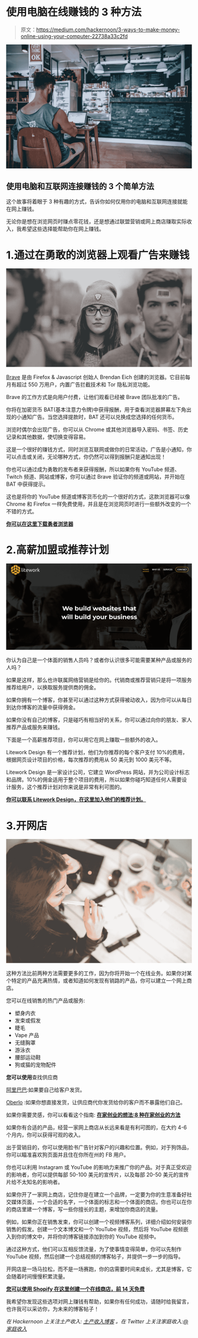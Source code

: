# 使用电脑在线赚钱的 3 种方法

> 原文：<https://medium.com/hackernoon/3-ways-to-make-money-online-using-your-computer-22738a33c2fd>

![](img/39615d3e40ce234dc11efca6ce802bcd.png)

## 使用电脑和互联网连接赚钱的 3 个简单方法

这个故事将着眼于 3 种有趣的方式，告诉你如何仅用你的电脑和互联网连接就能在网上赚钱。

无论你是想在浏览网页时赚点零花钱，还是想通过联盟营销或网上商店赚取实际收入，我希望这些选择能帮助你在网上赚钱。

# 1.通过在勇敢的浏览器上观看广告来赚钱

![](img/9424ff0facd10f991b263271746dbd1f.png)

[Brave](https://brave.com/hom291) 是由 Firefox & Javascript 创始人 Brendan Eich 创建的浏览器。它目前每月有超过 550 万用户，内置广告拦截技术和 Tor 隐私浏览功能。

Brave 的工作方式是向用户付费，让他们观看已经被 Brave 团队批准的广告。

你将在加密货币 BAT(基本注意力令牌)中获得报酬，用于查看浏览器屏幕左下角出现的小通知广告。当您选择提款时，BAT 还可以兑换成您选择的任何货币。

浏览时偶尔会出现广告，你可以从 Chrome 或其他浏览器导入密码、书签、历史记录和其他数据，使切换变得容易。

这是一个很好的赚钱方式，同时浏览互联网或做你的日常活动，广告是小通知，你可以点击或关闭，无论哪种方式，你仍然可以得到报酬只是通知出现！

你也可以通过成为勇敢的发布者来获得报酬，所以如果你有 YouTube 频道、Twitch 频道、网站或博客，你可以通过 Brave 验证你的频道或网站，并开始在 BAT 中获得提示。

这也是将你的 YouTube 频道或博客货币化的一个很好的方式，这款浏览器可以像 Chrome 和 Firefox 一样免费使用，并且是在浏览网页时进行一些额外改变的一个不错的方式。

[**你可以在这里下载勇者浏览器**](https://brave.com/hom291)

# 2.高薪加盟或推荐计划

![](img/e9f5fd0b4e9487f4986cfa5ff591d09c.png)

你认为自己是一个体面的销售人员吗？或者你认识很多可能需要某种产品或服务的人吗？

如果是这样，那么也许联属网络营销是给你的。代销商或推荐营销只是将一项服务推荐给用户，以换取服务提供商的佣金。

如果你拥有一个博客，你甚至可以通过这种方式获得被动收入，因为你可以从每日到达你博客的流量中获得佣金。

如果你没有自己的博客，只是碰巧有相当好的关系，你可以通过向你的朋友、家人推荐产品或服务来赚钱。

下面是一个高薪推荐项目，你可以用它在网上赚取一些额外的收入。

Litework Design 有一个推荐计划，他们为你推荐的每个客户支付 10%的费用，根据网页设计项目的价格，每次推荐的费用从 50 美元到 1000 美元不等。

Litework Design 是一家设计公司，它建立 WordPress 网站，并为公司设计标志和品牌。10%的佣金适用于整个项目的费用，所以如果你碰巧知道任何人需要设计服务，这个推荐计划对你来说是非常有利可图的。

[**你可以联系 Litework Design，在这里加入他们的推荐计划。**](https://liteworkdesign.com/contact/)

# 3.开网店

![](img/2f5adbdf5b6f80a20d4878020dbf0e97.png)

这种方法比前两种方法需要更多的工作，因为你将开始一个在线业务。如果你对某个特定的产品充满热情，或者知道如何发现有销路的产品，你可以建立一个网上商店。

您可以在线销售的热门产品或服务:

*   塑身内衣
*   发束或假发
*   睫毛
*   Vape 产品
*   无缝胸罩
*   游泳衣
*   腰部运动鞋
*   狗或猫的宠物配件

**您可以使用**查找供应商

[阿里巴巴](https://www.alibaba.com/):如果要自己给客户发货。

[Oberlo](https://www.shopify.co.uk/oberlo?ref=sole-trader1) :如果你想直接发货，让供应商代你发货给你的客户而不暴露他们自己。

如果你需要灵感，你可以看看这个指南: [**在家创业的想法:8 种在家创业的方法**](https://www.shopify.co.uk/blog/home-business?ref=sole-trader1)

如果你有合适的产品，经营一家网上商店从长远来看是有利可图的，在大约 4-6 个月内，你可以获得可观的收入。

出于营销目的，你可以使用脸书广告针对客户的兴趣和位置。例如，对于狗饰品，你可以瞄准喜欢狗页面并且住在你所在州的 FB 用户。

你也可以利用 Instagram 或 YouTube 的影响力来推广你的产品。对于真正受欢迎的影响者，你可以提供每部 50-100 美元的宣传片，以及每部 20-50 美元的宣传片给不太知名的影响者。

如果你开了一家网上商店，记住你是在建立一个品牌，一定要为你的生意准备好社交媒体页面，一个合适的名字，一个体面的标志和一个体面的商店。你也可以在你的商店里建一个博客，写一些你擅长的主题，来增加你商店的流量。

例如，如果你正在销售发束，你可以创建一个视频博客系列，详细介绍如何安装你销售的假发。创建一个文本博文和一个 YouTube 视频，然后将 YouTube 视频嵌入到你的博文中，并将你的博客链接添加到你的 YouTube 视频中。

通过这种方式，他们可以互相反馈流量，为了使事情变得简单，你可以先制作 YouTube 视频，然后创建一个总结视频的博客帖子，并提供一步一步的指导。

开网店是一场马拉松，而不是一场赛跑，你的店需要时间来成长，尤其是博客，它会随着时间慢慢积累流量。

[**您可以使用 Shopify 在这里创建一个在线商店，前 14 天免费**](https://www.shopify.co.uk/online?ref=sole-trader1)

我希望你发现这些选项对网上赚钱有帮助，如果你有任何成功，请随时给我留言，也许我可以采访你，为未来的博客帖子！

*在 Hackernoon 上关注土产收入:* [*土产收入博客*](https://hackernoon.com/@homegrownincomeblog) *。在 Twitter 上关注家庭收入:*[*@家庭收入*](https://twitter.com/HomeGrownIncome)